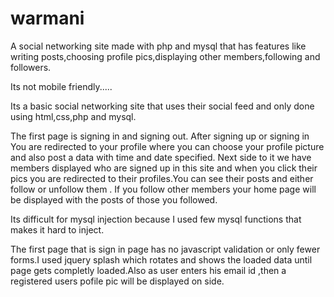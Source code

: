 warmani
=======

A social networking site made with php and mysql that has features like writing posts,choosing profile pics,displaying other 
members,following and followers.

Its not mobile friendly.....

Its a basic social networking site that uses their social feed and only done using html,css,php and mysql.

The first page is signing in and signing out.
After signing up or signing in You are redirected to your profile where you can choose your profile picture and also post a data with time and date specified.
Next side to it we have members displayed who are signed up  in this site and when you click their pics you are redirected to their profiles.You can see their posts and 
either follow or unfollow them .
If you follow other members your home page will be displayed with the posts of those you followed.


   Its difficult for mysql injection because I used few mysql functions that makes it hard to inject.

The first page that is sign in page has no javascript validation or only fewer forms.I used jquery splash which rotates and shows the 
loaded data until page gets completly loaded.Also as user enters his email id ,then a registered users  pofile pic will be
displayed on side.



